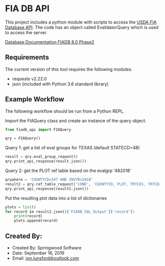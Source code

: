 # FIA DB API

This project includes a python module with scripts to access the [USDA FIA Database
API](https://www.fia.fs.fed.us/tools-data/).  The code has an object called
EvalidatorQuery which is used to access the server.

[Database Documentation FIADB 8.0 Phase2](https://www.fia.fs.fed.us/library/database-documentation/index.php)

## Requirements

The current version of this tool requires the following modules.

* requests v2.22.0
* json (included with Python 3.6 standard library)

## Example Workflow

  The following workflow should be run from a Python REPL.

  Import the FIAQuery class and create an instance of the query object.

  ```python
  from fiadb_api import FIAQuery

  qry = FIAQuery()
  ```

  Query 1:  get a list of eval groups for TEXAS (default STATECD=48)

  ```python
  result = qry.eval_group_request()
  qry.print_api_response(result.json())
  ```

  Query 2:  get the PLOT ref table based on the evalgrp '482018'

  ```python
  qrywhere = 'COUNTYCD=347 AND INVYR=2018'
  result2 = qry.ref_table_request('COND', 'COUNTYCD, PLOT, TRTCD1, TRTCD2, TRTCD3', qrywhere)
  qry.print_api_response(result2.json())
  ```

  Put the resulting plot data into a list of dictionaries

  ```python
  plots = list()
  for record in result2.json()['FIADB_SQL_Output']['record']:
      print(record)
      plots.append(record)
  ```

## Created By:

* Created By: Springwood Software
* Date: September 16, 2019
* Email: jon.lunsford@outlook.com
